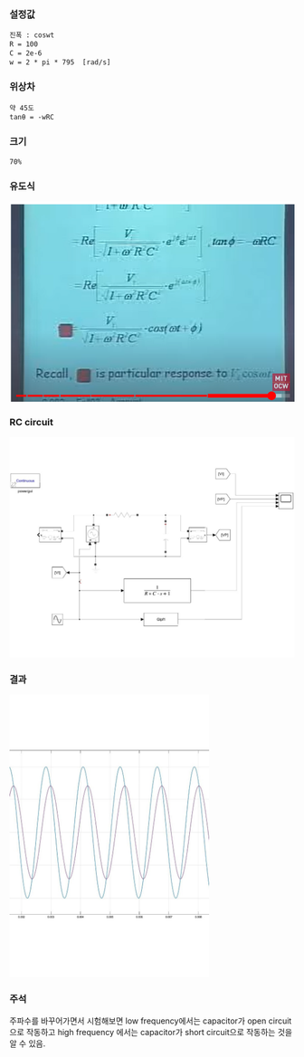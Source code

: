 ### 설정값
    진폭 : coswt
    R = 100
    C = 2e-6
    w = 2 * pi * 795  [rad/s]

### 위상차 
    약 45도
    tanθ = -wRC 
### 크기 
    70%

### 유도식
![RC_Current15](./image/RC_Current15.png)

### RC circuit
![lowpassfilter_1](./image/lowpassfilter_1.jpg)
### 결과 
<img src = "./image/lowpassfilter_2.jpg" width="70%" height="70%">

### 주석
주파수를 바꾸어가면서 시험해보면 low frequency에서는 capacitor가 open circuit으로 작동하고 high frequency 에서는 capacitor가 short circuit으로 작동하는 것을 알 수 있음.